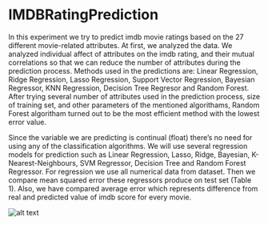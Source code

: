 # IMDBRatingPrediction

In this experiment we try to predict imdb movie ratings based on the 27 different movie-related attributes. At first, we analyzed the data. We analyzed individual affect of attributes on the imdb rating, and their mutual correlations so that we can reduce the number of attributes during the prediction process. Methods used in the predictions are: Linear Regression, Ridge Regression, Lasso Regression, Support Vector Regression, Bayesian Regressor, KNN Regression, Decision Tree Regresor and Random Forest. After trying several number of attributes used in the prediction process, size of training set, and other parameters of the mentioned algorithams, Random Forest algoritham turned out to be the most efficient method with the lowest error value.

Since the variable we are predicting is continual (float) there’s no need for using any of the classification algorithms. We will use several regression models for prediction such as Linear Regression, Lasso, Ridge, Bayesian, K-Nearest-Neighbours, SVM Regressor, Decision Tree and Random Forest Regressor. For regression we use all numerical data from dataset. Then we compare mean squared error these regressors produce on test set (Table 1). Also, we have compared average error which represents difference from real and predicted value of imdb score for every movie.

![alt text](https://www.dropbox.com/s/k5aqbzrjxrsbu3o/results.png?dl=0) 
